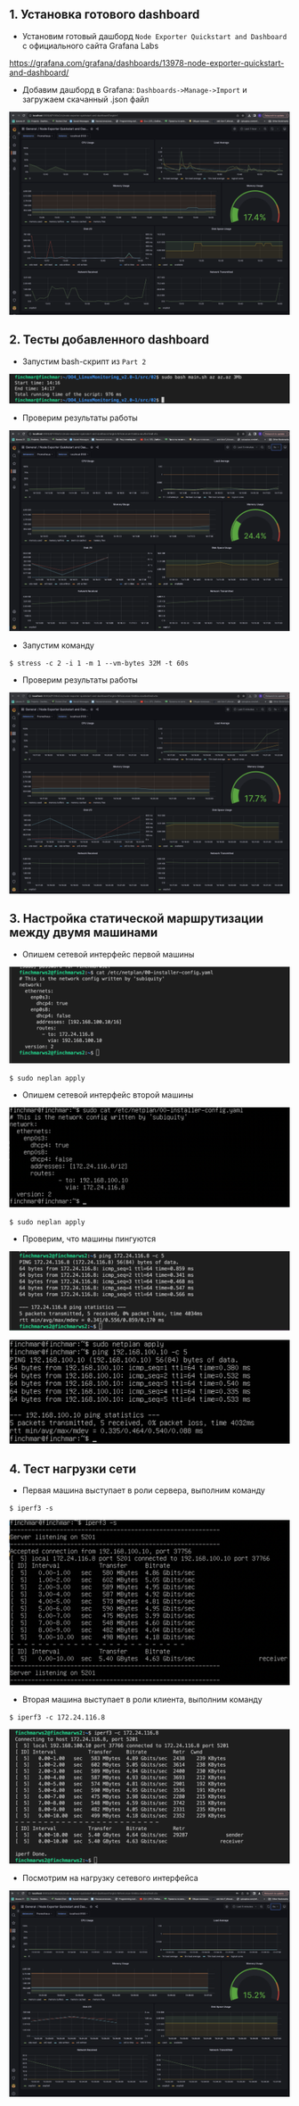 ## 1. Установка готового dashboard

* Установим готовый дашборд `Node Exporter Quickstart and Dashboard` с официального сайта Grafana Labs 

https://grafana.com/grafana/dashboards/13978-node-exporter-quickstart-and-dashboard/

* Добавим дашборд в Grafana: `Dashboards->Manage->Import` и загружаем скачанный .json файл

![part_8](./Images/1.png)

## 2. Тесты добавленного dashboard

* Запустим bash-скрипт из `Part 2`

![part_8](./Images/3.png)

* Проверим результаты работы

![part_8](./Images/2.png)

* Запустим команду

`$ stress -c 2 -i 1 -m 1 --vm-bytes 32M -t 60s`

* Проверим результаты работы

![part_8](./Images/4.png)

## 3. Настройка статической маршрутизации между двумя машинами

* Опишем сетевой интерфейс первой машины

![part_8](./Images/7.png)

`$ sudo neplan apply`

* Опишем сетевой интерфейс второй машины

![part_8](./Images/8.png)

`$ sudo neplan apply`

* Проверим, что машины пингуются

![part_8](./Images/9.png)

![part_8](./Images/10.png)

## 4. Тест нагрузки сети

* Первая машина выступает в роли сервера, выполним команду 

`$ iperf3 -s`

![part_8](./Images/12.png)

* Вторая машина выступает в роли клиента, выполним команду 
    
`$ iperf3 -c 172.24.116.8`

![part_8](./Images/11.png)

* Посмотрим на нагрузку сетевого интерфейса

![part_8](./Images/13.png)
